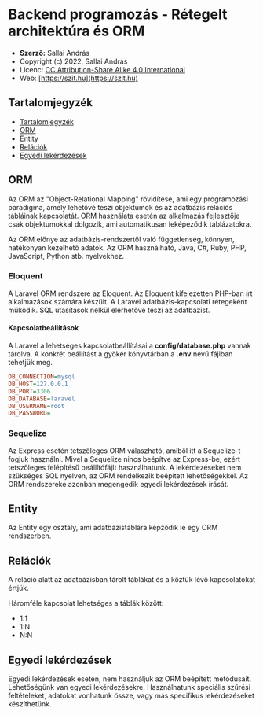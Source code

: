 # Backend programozás - Rétegelt architektúra és ORM

* **Szerző:** Sallai András
* Copyright (c) 2022, Sallai András
* Licenc: [CC Attribution-Share Alike 4.0 International](https://creativecommons.org/licenses/by-sa/4.0/)
* Web: [https://szit.hu](https://szit.hu)

## Tartalomjegyzék

* [Tartalomjegyzék](#tartalomjegyzék)
* [ORM](#orm)
* [Entity](#entity)
* [Relációk](#relációk)
* [Egyedi lekérdezések](#egyedi-lekérdezések)

## ORM

Az ORM az "Object-Relational Mapping" rövidítése, ami egy programozási paradigma, amely lehetővé teszi objektumok és az adatbázis relációs tábláinak kapcsolatát. ORM használata esetén az alkalmazás fejlesztője csak objektumokkal dolgozik, ami automatikusan leképeződik táblázatokra.

Az ORM előnye az adatbázis-rendszertől való függetlenség, könnyen, hatékonyan kezelhető adatok. Az ORM használható, Java, C#, Ruby, PHP, JavaScript, Python stb. nyelvekhez.

### Eloquent

A Laravel ORM rendszere az Eloquent. Az Eloquent kifejezetten PHP-ban írt alkalmazások számára készült. A Laravel adatbázis-kapcsolati rétegeként működik. SQL utasítások nélkül elérhetővé teszi az adatbázist.

#### Kapcsolatbeállítások

A Laravel a lehetséges kapcsolatbeállításai a **config/database.php** vannak tárolva. A konkrét beállítást a gyökér könyvtárban a **.env** nevű fájlban tehetjük meg.

```ini
DB_CONNECTION=mysql
DB_HOST=127.0.0.1
DB_PORT=3306
DB_DATABASE=laravel
DB_USERNAME=root
DB_PASSWORD=
```

### Sequelize

Az Express esetén tetszőleges ORM válaszható, amiből itt a Sequelize-t fogjuk használni. Mivel a Sequelize nincs beépítve az Express-be, ezért tetszőleges felépítésű beállítófájlt használhatunk. A lekérdezéseket nem szükséges SQL nyelven, az ORM rendelkezik beépített lehetőségekkel. Az ORM rendszereke azonban megengedik egyedi lekérdezések írását.

## Entity

Az Entity egy osztály, ami adatbázistáblára képződik le egy ORM rendszerben.

## Relációk

A reláció alatt az adatbázisban tárolt táblákat és a köztük lévő kapcsolatokat értjük.

Háromféle kapcsolat lehetséges a táblák között:

* 1:1
* 1:N
* N:N

## Egyedi lekérdezések

Egyedi lekérdezések esetén, nem használjuk az ORM beépített metódusait. Lehetőségünk van egyedi lekérdezésekre. Használhatunk speciális szűrési feltételeket, adatokat vonhatunk össze, vagy más specifikus lekérdezéseket készíthetünk.

